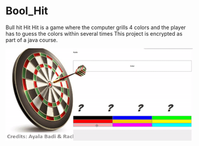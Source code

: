 # Bool_Hit
Bull hit
Hit Hit is a game where the computer grills 4 colors and the player has to guess the colors within several times
This project is encrypted as part of a java course.



![](web.gif)

